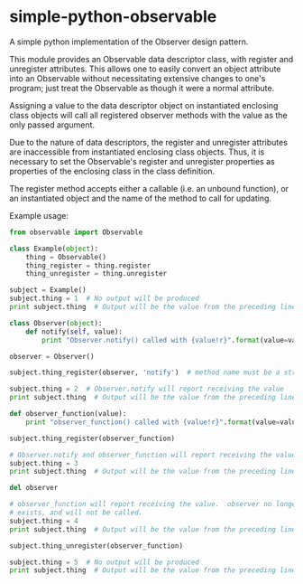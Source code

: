 # simple-python-observable
A simple python implementation of the Observer design pattern.

This module provides an Observable data descriptor class, with register
and unregister attributes.  This allows one to easily convert an object
attribute into an Observable without necessitating extensive changes to one's
program; just treat the Observable as though it were a normal attribute.

Assigning a value to the data descriptor object on instantiated enclosing
class objects will call all registered observer methods with the value as
the only passed argument.

Due to the nature of data descriptors, the register and unregister
attributes are inaccessible from instantiated enclosing class objects.
Thus, it is necessary to set the Observable's register and unregister
properties as properties of the enclosing class in the class definition.

The register method accepts either a callable (i.e. an unbound function),
or an instantiated object and the name of the method to call for updating.

Example usage:
```python
from observable import Observable

class Example(object):
    thing = Observable()
    thing_register = thing.register
    thing_unregister = thing.unregister

subject = Example()
subject.thing = 1  # No output will be produced
print subject.thing  # Output will be the value from the preceding line

class Observer(object):
    def notify(self, value):
        print "Observer.notify() called with {value!r}".format(value=value)

observer = Observer()

subject.thing_register(observer, 'notify')  # method name must be a string

subject.thing = 2  # Observer.notify will report receiving the value
print subject.thing  # Output will be the value from the preceding line

def observer_function(value):
    print "observer_function() called with {value!r}".format(value=value)

subject.thing_register(observer_function)

# Observer.notify and observer_function will report receiving the value
subject.thing = 3
print subject.thing  # Output will be the value from the preceding line

del observer

# observer_function will report receiving the value.  observer no longer
# exists, and will not be called.
subject.thing = 4
print subject.thing  # Output will be the value from the preceding line

subject.thing_unregister(observer_function)

subject.thing = 5  # No output will be produced
print subject.thing  # Output will be the value from the preceding line
```
